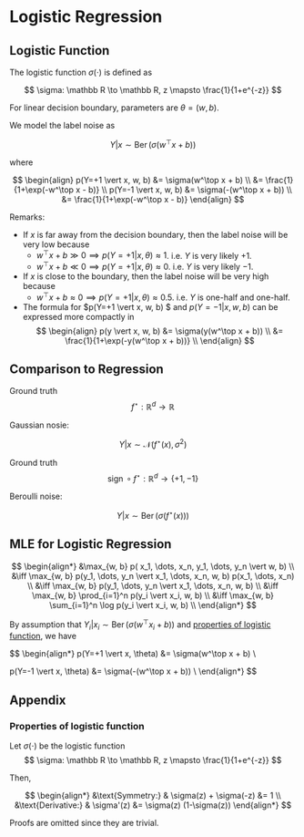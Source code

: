# Logistic Regression

## Logistic Function

The logistic function $\sigma(\cdot)$ is defined as

$$
\sigma: \mathbb R \to \mathbb R, z \mapsto \frac{1}{1+e^{-z}}
$$

For linear decision boundary, parameters are $\theta = (w, b)$.

We model the label noise as

$$
Y \vert x \sim \operatorname{Ber}\left( \sigma(w^\top x + b) \right)
$$

where

$$
\begin{align}
p(Y=+1 \vert x, w, b) 
&= \sigma(w^\top x + b) \\
&= \frac{1}{1+\exp(-w^\top x - b)} \\
p(Y=-1 \vert x, w, b) 
&= \sigma(-(w^\top x + b)) \\
&= \frac{1}{1+\exp(-w^\top x - b)}
\end{align}
$$

Remarks:

* If $x$ is far away from the decision boundary, then the label noise will be very low because
  * $w^\top x + b \gg 0 \implies p(Y=+1 \vert x, \theta) \approx 1$. i.e. $Y$ is very likely $+1$.
  * $w^\top x + b \ll 0 \implies p(Y=+1 \vert x, \theta) \approx 0$. i.e. $Y$ is very likely $-1$.
* If $x$ is close to the boundary, then the label noise will be very high because
  * $w^\top x + b \approx 0 \implies p(Y=+1 \vert x, \theta) \approx 0.5$. i.e. $Y$ is one-half and one-half.
* The formula for $p(Y=+1 \vert x, w, b) $ and $p(Y=-1 \vert x, w, b)$ can be expressed more compactly in
  $$
  \begin{align}
    p(y \vert x, w, b) 
    &= \sigma(y(w^\top x + b)) \\
    &= \frac{1}{1+\exp(-y(w^\top x + b))} \\
  \end{align}  
  $$

## Comparison to Regression

Ground truth
$$
f^\star: \mathbb{R}^d \to \mathbb{R}
$$

Gaussian nosie:

$$
Y \vert x \sim \mathcal{N}\left(f^\star(x), \sigma^2\right)
$$

Ground truth
$$
\operatorname{sign} \circ f^\star: \mathbb{R}^d \to \{+1, -1\}
$$

Beroulli noise:

$$
Y \vert x \sim \operatorname{Ber}\left( \sigma(f^\star(x)) \right)
$$

## MLE for Logistic Regression

$$
\begin{align*}
&\max_{w, b} p( x_1, \dots, x_n, y_1, \dots, y_n \vert w, b) \\
&\iff \max_{w, b} p(y_1, \dots, y_n \vert x_1, \dots, x_n, w, b) p(x_1, \dots, x_n) \\
&\iff \max_{w, b} p(y_1, \dots, y_n \vert x_1, \dots, x_n, w, b) \\
&\iff \max_{w, b} \prod_{i=1}^n p(y_i \vert x_i, w, b) \\
&\iff \max_{w, b} \sum_{i=1}^n \log p(y_i \vert x_i, w, b) \\
\end{align*}
$$

By assumption that $Y_i \vert x_i \sim \operatorname{Ber}\left( \sigma(w^\top x_i + b) \right)$ and [properties of logistic function](#properties-of-logistic-function), we have

$$
\begin{align*}
p(Y=+1 \vert x, \theta) &= \sigma(w^\top x + b) \\

p(Y=-1 \vert x, \theta) &= \sigma(-(w^\top x + b)) \\
\end{align*}
$$

## Appendix

### Properties of logistic function

Let $\sigma(\cdot)$ be the logistic function
$$
\sigma: \mathbb R \to \mathbb R, z \mapsto \frac{1}{1+e^{-z}}
$$

Then,

$$
\begin{align*}
&\text{Symmetry:} & \sigma(z) + \sigma(-z) &= 1 \\
&\text{Derivative:} & \sigma'(z) &= \sigma(z) (1-\sigma(z))
\end{align*}
$$

Proofs are omitted since they are trivial.